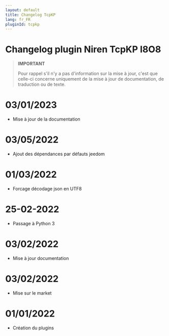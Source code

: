 ```yaml
---
layout: default
title: Changelog TcpKP
lang: fr_FR
pluginId: tcpkp
---
```


# Changelog plugin Niren TcpKP I8O8

>**IMPORTANT**
>
>Pour rappel s'il n'y a pas d'information sur la mise à jour, c'est que celle-ci concerne uniquement de la mise à jour de documentation, de traduction ou de texte.

# 03/01/2023
- Mise à jour de la documentation

# 03/05/2022
- Ajout des dépendances par défauts jeedom

# 01/03/2022
- Forcage décodage json en UTF8

# 25-02-2022

- Passage à Python 3

# 03/02/2022

- Mise à jour documentation

# 03/02/2022

- Mise sur le market


# 01/01/2022

- Création du plugins

